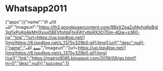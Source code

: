 # Whatsapp2011
{"apps":[{"name":"لااله الا الله","imageurl":"https://lh3.googleusercontent.com/9BsXZeaZufAyhoKeBgl3gl1xPoKgAkMHXxjuj0BEVfphbFhnFAYvtIpRX3O7Dm-dQw=s360-rw","link":"[url=https://up.top4top.net/][img]https://6.top4top.net/s_1375v329b0.gif[/img][/url]","desc":null},{"name":"بسم الله","imageurl":"[url=https://up.top4top.net/][img]https://6.top4top.net/s_1375v329b0.gif[/img][/url]","link":"https://matrix9085.blogspot.com/2019/08/gp.html?m=0","desc":null}],"success":1}
